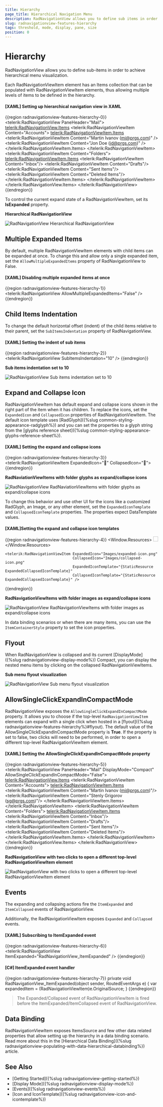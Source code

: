 ```yaml
---
title: Hierarchy
page_title: Hierarchical Navigation Menu
description: RadNavigationView allows you to define sub items in order to achieve hierarchical menu visualization.
slug: radnavigationview-features-hierarchy
tags: threshold, mode, display, pane, size
position: 0
---
```


# Hierarchy

RadNavigationView allows you to define sub-items in order to achieve hierarchical menu visualization.

Each RadNavigationViewItem element has an Items collection that can be populated with RadNavigationViewItem elements, thus allowing multiple levels of items to be defined in the hierarchy.

#### __[XAML] Setting up hierarchical navigation view in XAML__
{{region radnavigationview-features-hierarchy-0}}
	<telerik:RadNavigationView PaneHeader="Mail">
		<telerik:RadNavigationView.Items>
			<telerik:RadNavigationViewItem Content="Accounts">
				<telerik:RadNavigationViewItem.Items>
					<telerik:RadNavigationViewItem Content="Martin Ivanov (mi@prgs.com)" />
					<telerik:RadNavigationViewItem Content="Jon Doe (jd@prgs.com)" />                       
				</telerik:RadNavigationViewItem.Items>
			</telerik:RadNavigationViewItem>
			<telerik:RadNavigationViewItem Content="Folders">
				<telerik:RadNavigationViewItem.Items>
					<telerik:RadNavigationViewItem Content="Inbox"/>
					<telerik:RadNavigationViewItem Content="Drafts"/>
					<telerik:RadNavigationViewItem Content="Sent Items"/>
					<telerik:RadNavigationViewItem Content="Deleted Items"/>
				</telerik:RadNavigationViewItem.Items>
			</telerik:RadNavigationViewItem>             
		</telerik:RadNavigationView.Items>
	</telerik:RadNavigationView>
{{endregion}}

To control the current expand state of a RadNavigationViewItem, set its __IsExpanded__ property.

__Hierarchical RadNavigationView__

![RadNavigationView Hierarchical RadNavigationView](images/radnavigationview-features-hierarchy-0.png)

## Multiple Expanded Items

By default, multiple RadNavigationViewItem elements with child items can be expanded at once. To change this and allow only a single expanded item, set the `AllowMultipleExpandedItems` property of RadNavigationView to False. 

#### __[XAML] Disabling multiple expanded items at once__
{{region radnavigationview-features-hierarchy-1}}
	<telerik:RadNavigationView AllowMultipleExpandedItems="False" />
{{endregion}}

## Child Items Indentation

To change the default horizontal offset (indent) of the child items relative to their parent, set the `SubItemsIndentation` property of RadNavigationView.

#### __[XAML] Setting the indent of sub items__
{{region radnavigationview-features-hierarchy-2}}
	<telerik:RadNavigationView SubItemsIndentation="10" />
{{endregion}}

__Sub items indentation set to 10__

![RadNavigationView Sub items indentation set to 10](images/radnavigationview-features-hierarchy-1.png)

## Expand and Collapse Icon

RadNavigationViewItem has default expand and collapse icons shown in the right part of the item when it has children. To replace the icons, set the `ExpandedIcon` and `CollapsedIcon` properties of RadNavigationViewItem. The default icon template uses [RadGlyph]({%slug common-styling-appearance-radglyph%}) and you can set the properties to a glyph string from the [glyphs reference sheet]({%slug common-styling-appearance-glyphs-reference-sheet%}).

#### __[XAML] Setting the expand and collapse icons__
{{region radnavigationview-features-hierarchy-3}}
	<telerik:RadNavigationViewItem ExpandedIcon="&#xe901;" CollapsedIcon="&#xe900;">
{{endregion}}

__RadNaviationViewItems with folder glyphs as expand/collapse icons__

![RadNavigationView RadNaviationViewItems with folder glyphs as expand/collapse icons](images/radnavigationview-features-hierarchy-2.png)

To change this behavior and use other UI for the icons like a customized RadGlyph, an Image, or any other element, set the `ExpandedIconTemplate` and `CollapsedIconTemplate` properties. The properties expect DataTemplate values.

#### __[XAML]Setting the expand and collapse icon templates__
{{region radnavigationview-features-hierarchy-4}}
	<Window.Resources>
		<DataTemplate x:Key="ExpandedCollapsedIconTemplate">
			<Image Source="{Binding}" Width="16" Height="16" />
		</DataTemplate>
	</Window.Resources>
	
	<telerik:RadNavigationViewItem ExpandedIcon="Images/expanded-icon.png" 
                                   CollapsedIcon="Images/collapsed-icon.png" 
                                   ExpandedIconTemplate="{StaticResource ExpandedCollapsedIconTemplate}"
                                   CollapsedIconTemplate="{StaticResource ExpandedCollapsedIconTemplate}" />                    
{{endregion}}

__RadNavigationViewItems with folder images as expand/collapse icons__

![RadNavigationView RadNavigationViewItems with folder images as expand/collapse icons](images/radnavigationview-features-hierarchy-3.png)

In data binding scenarios or when there are many items, you can use the `ItemContainerStyle` property to set the icon properties.

## Flyout 

When RadNavigationView is collapsed and its current [DisplayMode]({%slug radnavigationview-display-mode%}) Compact, you can display the nested menu items by clicking on the collapsed RadNavigationViewItems.

__Sub menu flyout visualization__

![RadNavigationView Sub menu flyout visualization](images/radnavigationview-features-hierarchy-4.png)

## AllowSingleClickExpandInCompactMode

RadNavigationView exposes the `AllowSingleClickExpandInCompactMode` property. It allows you to choose if the top-level `RadNavigationViewItem` elements can expand with a single click when hosted in a [flyout]({%slug radnavigationview-features-hierarchy%}#flyout). The default value of the AllowSingleClickExpandInCompactMode property is __True__. If the property is set to false, two clicks will need to be performed, in order to open a different top-level RadNavigationViewItem element.

#### __[XAML] Setting the AllowSingleClickExpandInCompactMode property__
{{region radnavigationview-features-hierarchy-5}}
	<telerik:RadNavigationView PaneHeader="Mail"
	                           DisplayMode="Compact" 
	                           AllowSingleClickExpandInCompactMode="False">
	    <telerik:RadNavigationView.Items>
	        <telerik:RadNavigationViewItem Content="Accounts">
	            <telerik:RadNavigationViewItem.Items>
	                <telerik:RadNavigationViewItem Content="Martin Ivanov (mi@prgs.com)"/>
	                <telerik:RadNavigationViewItem Content="Stenly Grigorov (sg@prgs.com)"/>
	            </telerik:RadNavigationViewItem.Items>
	        </telerik:RadNavigationViewItem>
	        <telerik:RadNavigationViewItem Content="Folders">
	            <telerik:RadNavigationViewItem.Items>
	                <telerik:RadNavigationViewItem Content="Inbox"/>
	                <telerik:RadNavigationViewItem Content="Drafts"/>
	                <telerik:RadNavigationViewItem Content="Sent Items"/>
	                <telerik:RadNavigationViewItem Content="Deleted Items"/>
	            </telerik:RadNavigationViewItem.Items>
	        </telerik:RadNavigationViewItem>
	    </telerik:RadNavigationView.Items>
	</telerik:RadNavigationView>
{{endregion}}

__RadNavigationView with two clicks to open a different top-level RadNavigationViewItem element__

![RadNavigationView with two clicks to open a different top-level RadNavigationViewItem element](images/radnavigationview-features-hierarchy-5.gif)

## Events

The expanding and collapsing actions fire the `ItemExpanded` and `ItemCollapsed` events of RadNavigationView. 

Additionally, the RadNavigationViewItem exposes `Expanded` and `Collapsed` events.

#### __[XAML] Subscribing to ItemExpanded event__
{{region radnavigationview-features-hierarchy-6}}
	<telerik:RadNavigationView ItemExpanded="RadNavigationView_ItemExpanded" />
{{endregion}}

#### __[C#] ItemExpanded event handler__
{{region radnavigationview-features-hierarchy-7}}
	private void RadNavigationView_ItemExpanded(object sender, RoutedEventArgs e)
	{
		var expandedItem = (RadNavigationViewItem)e.OriginalSource;
	}
{{endregion}}

> The Expanded/Collapsed event of RadNavigationViewItem is fired before the ItemExpanded/ItemCollapsed event of RadNavigationView.

## Data Binding

RadNavigationViewItem exposes ItemsSource and few other data related properties that allow setting up the hierarchy in a data binding scenario. Read more about this in the [Hierarchical Data Binding]({%slug radnavigationview-populating-with-data-hierarchical-databinding%}) article.

## See Also  
* [Getting Started]({%slug radnavigationview-getting-started%})
* [Display Mode]({%slug radnavigationview-display-mode%})
* [Events]({%slug radnavigationview-events%})
* [Icon and IconTemplate]({%slug radnavigationview-icon-and-icontemplate%})
